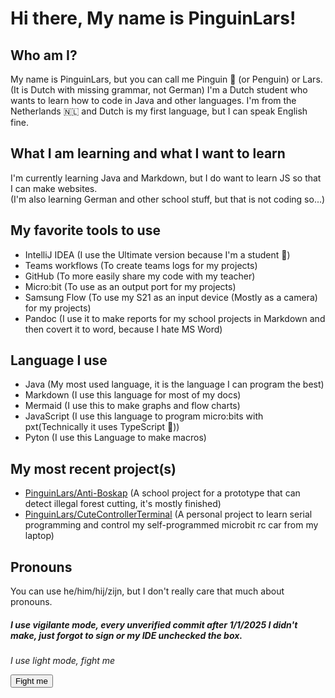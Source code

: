 # Hi there, My name is PinguinLars!
## Who am I?
My name is PinguinLars, but you can call me Pinguin 🐧 (or Penguin) or Lars.
(It is Dutch with missing grammar, not German)
I'm a Dutch student who wants to learn how to code in Java and other languages.
I'm from the Netherlands 🇳🇱 and Dutch is my first language, but I can speak English fine.

## What I am learning and what I want to learn
I'm currently learning Java and Markdown, but I do want to learn JS so that I can make websites.  
(I'm also learning German and other school stuff, but that is not coding so...)

<!--
## GitHub stats
[![PinguinLars's GitHub stats](https://github-readme-stats.vercel.app/api?username=PinguinLars&hide=stars&show=prs_merged_percentage&hide_title=true&theme=vue)](https://github.com/anuraghazra/github-readme-stats#gh-light-mode-only)
[![PinguinLars's GitHub stats](https://github-readme-stats.vercel.app/api?username=PinguinLars&hide=stars&show=prs_merged_percentage&hide_title=true&theme=vue-dark)](https://github.com/anuraghazra/github-readme-stats#gh-dark-mode-only) -->

## My favorite tools to use
- IntelliJ IDEA (I use the Ultimate version because I'm a student 🤷)
- Teams workflows (To create teams logs for my projects)
- GitHub (To more easily share my code with my teacher)
- Micro:bit (To use as an output port for my projects)
- Samsung Flow (To use my S21 as an input device (Mostly as a camera) for my projects)
- Pandoc (I use it to make reports for my school projects in Markdown and then covert it to word, because I hate MS Word)

## Language I use
- Java (My most used language, it is the language I can program the best)
- Markdown (I use this language for most of my docs)
- Mermaid (I use this to make graphs and flow charts)
- JavaScript (I use this language to program micro:bits with pxt(Technically it uses TypeScript 🤷))
- Pyton (I use this Language to make macros)

## My most recent project(s)
- [PinguinLars/Anti-Boskap](https://github.com/PinguinLars/Anti-Boskap) (A school project for a prototype that can detect illegal forest cutting, it's mostly finished)
- [PinguinLars/CuteControllerTerminal](https://github.com/PinguinLars/CuteControllerTerminal) (A personal project to learn serial programming and control my self-programmed microbit rc car from my laptop)

## Pronouns
You can use he/him/hij/zijn, but I don't really care that much about pronouns.

##### I use vigilante mode, every unverified commit after 1/1/2025 I didn't make, just forgot to sign or my IDE unchecked the box.

*I use light mode, fight me*

<button type="button" onclick="alert(`Oke, I underestimated you`)"> Fight me</button>